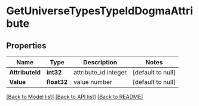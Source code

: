 # GetUniverseTypesTypeIdDogmaAttribute

## Properties
Name | Type | Description | Notes
------------ | ------------- | ------------- | -------------
**AttributeId** | **int32** | attribute_id integer | [default to null]
**Value** | **float32** | value number | [default to null]

[[Back to Model list]](../README.md#documentation-for-models) [[Back to API list]](../README.md#documentation-for-api-endpoints) [[Back to README]](../README.md)

